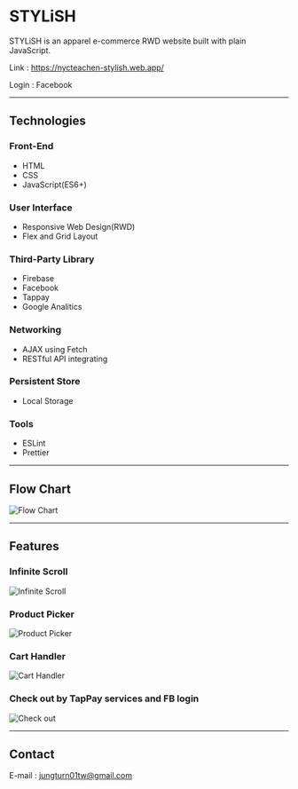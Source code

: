 # STYLiSH

STYLiSH is an apparel e-commerce RWD website built with plain JavaScript.

Link : https://nycteachen-stylish.web.app/

Login : Facebook

---

## **Technologies**

### **Front-End**

- HTML
- CSS
- JavaScript(ES6+)

### **User Interface**

- Responsive Web Design(RWD)
- Flex and Grid Layout

### **Third-Party Library**

- Firebase
- Facebook
- Tappay
- Google Analitics

### **Networking**

- AJAX using Fetch
- RESTful API integrating

### **Persistent Store**

- Local Storage

### **Tools**

- ESLint
- Prettier

---

## **Flow Chart**

![Flow Chart](https://imgur.com/0ODpAUG.png)

---

## **Features**

### Infinite Scroll

![Infinite Scroll](https://imgur.com/6L4p3I3.gif)

### Product Picker

![Product Picker](https://imgur.com/bmsE6P1.gif)

### Cart Handler

![Cart Handler](https://imgur.com/fQTVjeD.gif)

### Check out by TapPay services and FB login

![Check out](https://imgur.com/B7FLXQg.gif)

---

## **Contact**

E-mail : jungturn01tw@gmail.com

